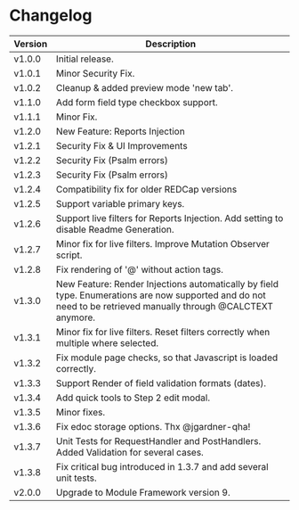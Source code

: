 # Changelog

Version | Description
------- | --------------------
v1.0.0  | Initial release.
v1.0.1  | Minor Security Fix.
v1.0.2  | Cleanup & added preview mode 'new tab'.
v1.1.0  | Add form field type checkbox support.
v1.1.1  | Minor Fix.
v1.2.0  | New Feature: Reports Injection
v1.2.1  | Security Fix & UI Improvements
v1.2.2  | Security Fix (Psalm errors)
v1.2.3  | Security Fix (Psalm errors)
v1.2.4  | Compatibility fix for older REDCap versions
v1.2.5  | Support variable primary keys.
v1.2.6  | Support live filters for Reports Injection. Add setting to disable Readme Generation.
v1.2.7  | Minor fix for live filters. Improve Mutation Observer script.
v1.2.8  | Fix rendering of '@' without action tags.
v1.3.0  | New Feature: Render Injections automatically by field type. Enumerations are now supported and do not need to be retrieved manually through @CALCTEXT anymore.
v1.3.1  | Minor fix for live filters. Reset filters correctly when multiple where selected.
v1.3.2  | Fix module page checks, so that Javascript is loaded correctly. 
v1.3.3  | Support Render of field validation formats (dates).
v1.3.4  | Add quick tools to Step 2 edit modal.
v1.3.5  | Minor fixes.
v1.3.6  | Fix edoc storage options. Thx @jgardner-qha!
v1.3.7  | Unit Tests for RequestHandler and PostHandlers. Added Validation for several cases.
v1.3.8  | Fix critical bug introduced in 1.3.7 and add several unit tests.
v2.0.0  | Upgrade to Module Framework version 9.